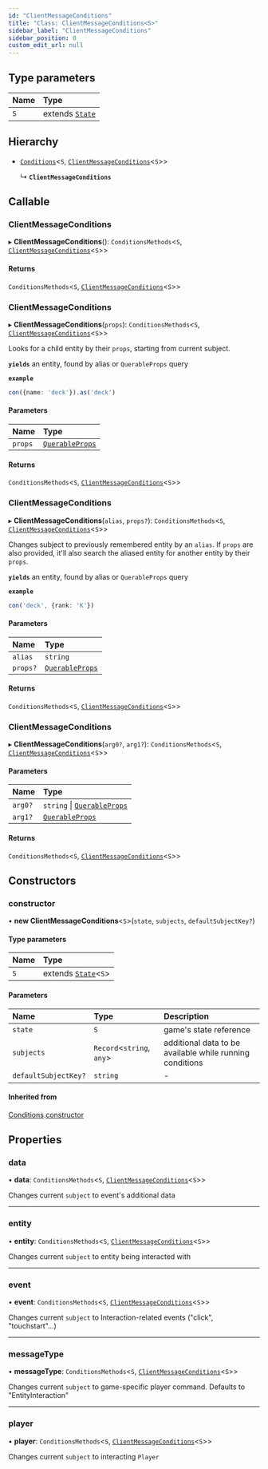 ```yaml
---
id: "ClientMessageConditions"
title: "Class: ClientMessageConditions<S>"
sidebar_label: "ClientMessageConditions"
sidebar_position: 0
custom_edit_url: null
---
```


## Type parameters

| Name | Type |
| :------ | :------ |
| `S` | extends [`State`](State.md) |

## Hierarchy

- [`Conditions`](Conditions.md)<`S`, [`ClientMessageConditions`](ClientMessageConditions.md)<`S`\>\>

  ↳ **`ClientMessageConditions`**

## Callable

### ClientMessageConditions

▸ **ClientMessageConditions**(): `ConditionsMethods`<`S`, [`ClientMessageConditions`](ClientMessageConditions.md)<`S`\>\>

#### Returns

`ConditionsMethods`<`S`, [`ClientMessageConditions`](ClientMessageConditions.md)<`S`\>\>

### ClientMessageConditions

▸ **ClientMessageConditions**(`props`): `ConditionsMethods`<`S`, [`ClientMessageConditions`](ClientMessageConditions.md)<`S`\>\>

Looks for a child entity by their `props`, starting from current subject.

**`yields`** an entity, found by alias or `QuerableProps` query

**`example`**
```ts
con({name: 'deck'}).as('deck')
```

#### Parameters

| Name | Type |
| :------ | :------ |
| `props` | [`QuerableProps`](../interfaces/QuerableProps.md) |

#### Returns

`ConditionsMethods`<`S`, [`ClientMessageConditions`](ClientMessageConditions.md)<`S`\>\>

### ClientMessageConditions

▸ **ClientMessageConditions**(`alias`, `props?`): `ConditionsMethods`<`S`, [`ClientMessageConditions`](ClientMessageConditions.md)<`S`\>\>

Changes subject to previously remembered entity by an `alias`.
If `props` are also provided, it'll also search the aliased entity
for another entity by their `props`.

**`yields`** an entity, found by alias or `QuerableProps` query

**`example`**
```ts
con('deck', {rank: 'K'})
```

#### Parameters

| Name | Type |
| :------ | :------ |
| `alias` | `string` |
| `props?` | [`QuerableProps`](../interfaces/QuerableProps.md) |

#### Returns

`ConditionsMethods`<`S`, [`ClientMessageConditions`](ClientMessageConditions.md)<`S`\>\>

### ClientMessageConditions

▸ **ClientMessageConditions**(`arg0?`, `arg1?`): `ConditionsMethods`<`S`, [`ClientMessageConditions`](ClientMessageConditions.md)<`S`\>\>

#### Parameters

| Name | Type |
| :------ | :------ |
| `arg0?` | `string` \| [`QuerableProps`](../interfaces/QuerableProps.md) |
| `arg1?` | [`QuerableProps`](../interfaces/QuerableProps.md) |

#### Returns

`ConditionsMethods`<`S`, [`ClientMessageConditions`](ClientMessageConditions.md)<`S`\>\>

## Constructors

### constructor

• **new ClientMessageConditions**<`S`\>(`state`, `subjects`, `defaultSubjectKey?`)

#### Type parameters

| Name | Type |
| :------ | :------ |
| `S` | extends [`State`](State.md)<`S`\> |

#### Parameters

| Name | Type | Description |
| :------ | :------ | :------ |
| `state` | `S` | game's state reference |
| `subjects` | `Record`<`string`, `any`\> | additional data to be available while running conditions |
| `defaultSubjectKey?` | `string` | - |

#### Inherited from

[Conditions](Conditions.md).[constructor](Conditions.md#constructor)

## Properties

### data

• **data**: `ConditionsMethods`<`S`, [`ClientMessageConditions`](ClientMessageConditions.md)<`S`\>\>

Changes current `subject` to event's additional data

___

### entity

• **entity**: `ConditionsMethods`<`S`, [`ClientMessageConditions`](ClientMessageConditions.md)<`S`\>\>

Changes current `subject` to entity being interacted with

___

### event

• **event**: `ConditionsMethods`<`S`, [`ClientMessageConditions`](ClientMessageConditions.md)<`S`\>\>

Changes current `subject` to Interaction-related events ("click", "touchstart"...)

___

### messageType

• **messageType**: `ConditionsMethods`<`S`, [`ClientMessageConditions`](ClientMessageConditions.md)<`S`\>\>

Changes current `subject` to game-specific player command. Defaults to "EntityInteraction"

___

### player

• **player**: `ConditionsMethods`<`S`, [`ClientMessageConditions`](ClientMessageConditions.md)<`S`\>\>

Changes current `subject` to interacting `Player`
